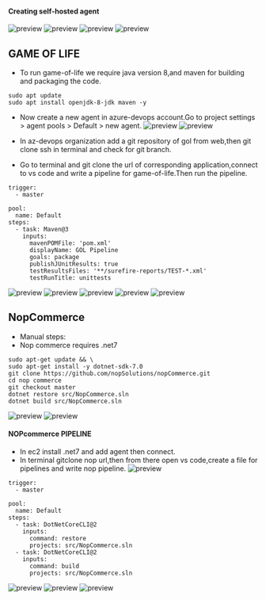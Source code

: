 #### Creating self-hosted agent
![preview](./Images/az3.png)
![preview](./Images/az4.png)
![preview](./Images/az5.png)
![preview](./Images/az6.png)

## GAME OF LIFE
* To run game-of-life we require java version 8,and maven for building and packaging the code.
```
sudo apt update
sudo apt install openjdk-8-jdk maven -y
```
* Now create a new agent in azure-devops account.Go to project settings > agent pools > Default > new agent.
![preview](./Images/az8.png)
![preview](./Images/az9.png)
* In az-devops organization add a git repository of gol from web,then git clone ssh in terminal and check for git branch.

* Go to terminal and git clone the url of corresponding application,connect to vs code and write a pipeline for game-of-life.Then run the pipeline.
```
trigger:
  - master
  
pool:
  name: Default
steps:
  - task: Maven@3
    inputs:
      mavenPOMFile: 'pom.xml'
      displayName: GOL Pipeline
      goals: package
      publishJUnitResults: true
      testResultsFiles: '**/surefire-reports/TEST-*.xml'
      testRunTitle: unittests
```
![preview](./Images/az10.png)
![preview](./Images/az11.png)
![preview](./Images/az12.png)
![preview](./Images/az13.png)
![preview](./Images/az14.png)

## NopCommerce
* Manual steps:
* Nop commerce requires .net7
```
sudo apt-get update && \
sudo apt-get install -y dotnet-sdk-7.0
git clone https://github.com/nopSolutions/nopCommerce.git
cd nop commerce
git checkout master
dotnet restore src/NopCommerce.sln
dotnet build src/NopCommerce.sln
```
![preview](./Images/az15.png)
![preview](./Images/az16.png)

#### NOPcommerce PIPELINE

* In ec2 install .net7 and add agent then connect.
* In terminal gitclone nop url,then from there open vs code,create a file for pipelines and write nop pipeline.
![preview](./Images/az17.png)
```
trigger:
  - master

pool:
  name: Default
steps:
  - task: DotNetCoreCLI@2
    inputs:
      command: restore
      projects: src/NopCommerce.sln
  - task: DotNetCoreCLI@2
    inputs:
      command: build
      projects: src/NopCommerce.sln
```
![preview](./Images/az20.png)
![preview](./Images/az18.png)
![preview](./Images/az19.png)